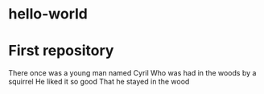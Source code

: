 # hello-world
First repository
====================

There once was a young man named Cyril
Who was had in the woods by a squirrel
He liked it so good
That he stayed in the wood
